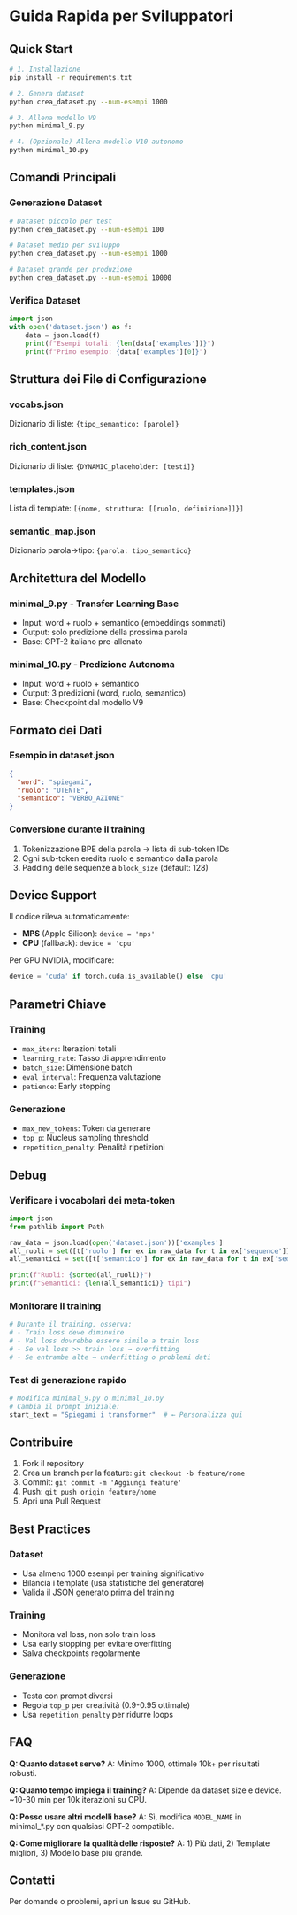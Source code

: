 # Guida Rapida per Sviluppatori

## Quick Start

```bash
# 1. Installazione
pip install -r requirements.txt

# 2. Genera dataset
python crea_dataset.py --num-esempi 1000

# 3. Allena modello V9
python minimal_9.py

# 4. (Opzionale) Allena modello V10 autonomo
python minimal_10.py
```

## Comandi Principali

### Generazione Dataset

```bash
# Dataset piccolo per test
python crea_dataset.py --num-esempi 100

# Dataset medio per sviluppo
python crea_dataset.py --num-esempi 1000

# Dataset grande per produzione
python crea_dataset.py --num-esempi 10000
```

### Verifica Dataset

```python
import json
with open('dataset.json') as f:
    data = json.load(f)
    print(f"Esempi totali: {len(data['examples'])}")
    print(f"Primo esempio: {data['examples'][0]}")
```

## Struttura dei File di Configurazione

### vocabs.json
Dizionario di liste: `{tipo_semantico: [parole]}`

### rich_content.json
Dizionario di liste: `{DYNAMIC_placeholder: [testi]}`

### templates.json
Lista di template: `[{nome, struttura: [[ruolo, definizione]]}]`

### semantic_map.json
Dizionario parola→tipo: `{parola: tipo_semantico}`

## Architettura del Modello

### minimal_9.py - Transfer Learning Base
- Input: word + ruolo + semantico (embeddings sommati)
- Output: solo predizione della prossima parola
- Base: GPT-2 italiano pre-allenato

### minimal_10.py - Predizione Autonoma
- Input: word + ruolo + semantico
- Output: 3 predizioni (word, ruolo, semantico)
- Base: Checkpoint dal modello V9

## Formato dei Dati

### Esempio in dataset.json
```json
{
  "word": "spiegami",
  "ruolo": "UTENTE",
  "semantico": "VERBO_AZIONE"
}
```

### Conversione durante il training
1. Tokenizzazione BPE della parola → lista di sub-token IDs
2. Ogni sub-token eredita ruolo e semantico dalla parola
3. Padding delle sequenze a `block_size` (default: 128)

## Device Support

Il codice rileva automaticamente:
- **MPS** (Apple Silicon): `device = 'mps'`
- **CPU** (fallback): `device = 'cpu'`

Per GPU NVIDIA, modificare:
```python
device = 'cuda' if torch.cuda.is_available() else 'cpu'
```

## Parametri Chiave

### Training
- `max_iters`: Iterazioni totali
- `learning_rate`: Tasso di apprendimento
- `batch_size`: Dimensione batch
- `eval_interval`: Frequenza valutazione
- `patience`: Early stopping

### Generazione
- `max_new_tokens`: Token da generare
- `top_p`: Nucleus sampling threshold
- `repetition_penalty`: Penalità ripetizioni

## Debug

### Verificare i vocabolari dei meta-token
```python
import json
from pathlib import Path

raw_data = json.load(open('dataset.json'))['examples']
all_ruoli = set([t['ruolo'] for ex in raw_data for t in ex['sequence']])
all_semantici = set([t['semantico'] for ex in raw_data for t in ex['sequence']])

print(f"Ruoli: {sorted(all_ruoli)}")
print(f"Semantici: {len(all_semantici)} tipi")
```

### Monitorare il training
```python
# Durante il training, osserva:
# - Train loss deve diminuire
# - Val loss dovrebbe essere simile a train loss
# - Se val loss >> train loss → overfitting
# - Se entrambe alte → underfitting o problemi dati
```

### Test di generazione rapido
```python
# Modifica minimal_9.py o minimal_10.py
# Cambia il prompt iniziale:
start_text = "Spiegami i transformer"  # ← Personalizza qui
```

## Contribuire

1. Fork il repository
2. Crea un branch per la feature: `git checkout -b feature/nome`
3. Commit: `git commit -m 'Aggiungi feature'`
4. Push: `git push origin feature/nome`
5. Apri una Pull Request

## Best Practices

### Dataset
- Usa almeno 1000 esempi per training significativo
- Bilancia i template (usa statistiche del generatore)
- Valida il JSON generato prima del training

### Training
- Monitora val loss, non solo train loss
- Usa early stopping per evitare overfitting
- Salva checkpoints regolarmente

### Generazione
- Testa con prompt diversi
- Regola `top_p` per creatività (0.9-0.95 ottimale)
- Usa `repetition_penalty` per ridurre loops

## FAQ

**Q: Quanto dataset serve?**
A: Minimo 1000, ottimale 10k+ per risultati robusti.

**Q: Quanto tempo impiega il training?**
A: Dipende da dataset size e device. ~10-30 min per 10k iterazioni su CPU.

**Q: Posso usare altri modelli base?**
A: Sì, modifica `MODEL_NAME` in minimal_*.py con qualsiasi GPT-2 compatible.

**Q: Come migliorare la qualità delle risposte?**
A: 1) Più dati, 2) Template migliori, 3) Modello base più grande.

## Contatti

Per domande o problemi, apri un Issue su GitHub.
